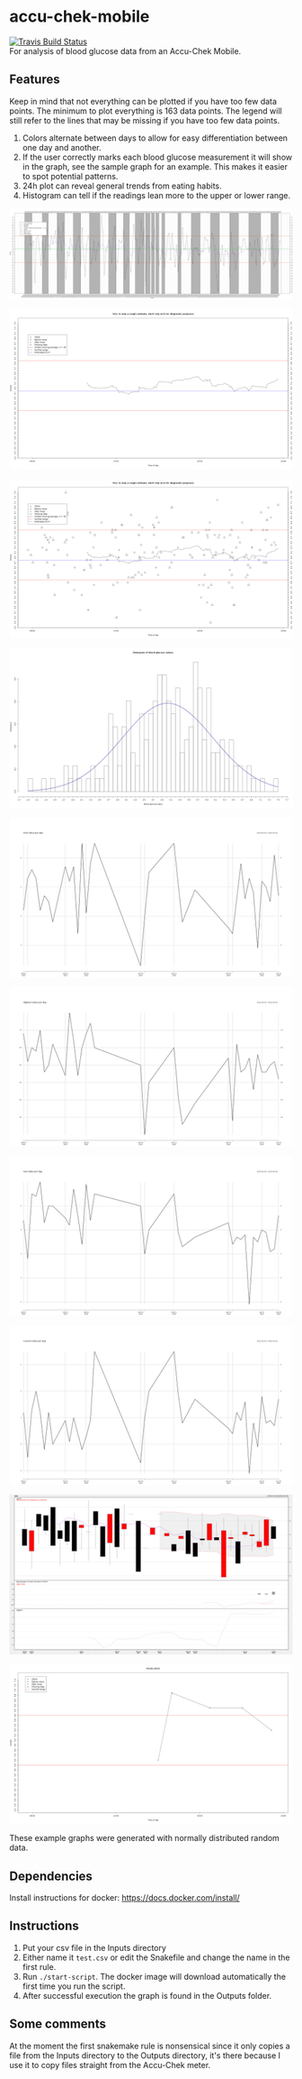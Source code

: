 # accu-chek-mobile
[![Travis Build Status](https://img.shields.io/travis/oskarvid/accu-chek-mobile.svg?logo=travis)](https://travis-ci.com/oskarvid/accu-chek-mobile)  
For analysis of blood glucose data from an Accu-Chek Mobile.

## Features
Keep in mind that not everything can be plotted if you have too few data points. The minimum to plot everything is 163 data points. The legend will still refer to the lines that may be missing if you have too few data points.  
1. Colors alternate between days to allow for easy differentiation between one day and another.  
2. If the user correctly marks each blood glucose measurement it will show in the graph, see the sample graph for an example. This makes it easier to spot potential patterns.  
3. 24h plot can reveal general trends from eating habits.  
4. Histogram can tell if the readings lean more to the upper or lower range.

![Example graph1](https://raw.githubusercontent.com/oskarvid/accu-chek-mobile/master/.sample-graph.png)

![Example graph2](https://raw.githubusercontent.com/oskarvid/accu-chek-mobile/master/.sample-24h-bg-graph.png)

![Example graph3](https://raw.githubusercontent.com/oskarvid/accu-chek-mobile/master/.sample-24h-bg-graph-2.png)

![Example graph4](https://raw.githubusercontent.com/oskarvid/accu-chek-mobile/master/.sample-histogram.png)

![Example graph5](https://raw.githubusercontent.com/oskarvid/accu-chek-mobile/master/.sample-all-first-values-per-day.png)

![Example graph6](https://raw.githubusercontent.com/oskarvid/accu-chek-mobile/master/.sample-all-highest-values-per-day.png)

![Example graph7](https://raw.githubusercontent.com/oskarvid/accu-chek-mobile/master/.sample-all-last-values-per-day.png)

![Example graph8](https://raw.githubusercontent.com/oskarvid/accu-chek-mobile/master/.sample-all-lowest-values-per-day.png)

![Example graph9](https://raw.githubusercontent.com/oskarvid/accu-chek-mobile/master/.sample-candle-chart.png)

![Example graph10](https://raw.githubusercontent.com/oskarvid/accu-chek-mobile/master/.sample-day-plot.png)


These example graphs were generated with normally distributed random data.

## Dependencies
Install instructions for docker: https://docs.docker.com/install/

## Instructions
1. Put your csv file in the Inputs directory  
2. Either name it `test.csv` or edit the Snakefile and change the name in the first rule.
3. Run `./start-script`. The docker image will download automatically the first time you run the script.
4. After successful execution the graph is found in the Outputs folder.

## Some comments
At the moment the first snakemake rule is nonsensical since it only copies a file from the Inputs directory to the Outputs directory, it's there because I use it to copy files straight from the Accu-Chek meter.
